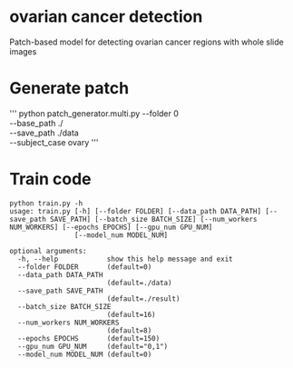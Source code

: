 # ovarian cancer detection
Patch-based model for detecting ovarian cancer regions with whole slide images

# Generate patch
''' 
python patch_generator.multi.py --folder 0 \
                                --base_path ./ \
                                --save_path ./data \
                                --subject_case ovary 
'''

# Train code
```
python train.py -h
usage: train.py [-h] [--folder FOLDER] [--data_path DATA_PATH] [--save_path SAVE_PATH] [--batch_size BATCH_SIZE] [--num_workers NUM_WORKERS] [--epochs EPOCHS] [--gpu_num GPU_NUM]
                [--model_num MODEL_NUM]

optional arguments:
  -h, --help            show this help message and exit
  --folder FOLDER       (default=0)
  --data_path DATA_PATH
                        (default=./data)
  --save_path SAVE_PATH
                        (default=./result)
  --batch_size BATCH_SIZE
                        (default=16)
  --num_workers NUM_WORKERS
                        (default=8)
  --epochs EPOCHS       (default=150)
  --gpu_num GPU_NUM     (default="0,1")
  --model_num MODEL_NUM (default=0)
  ```
